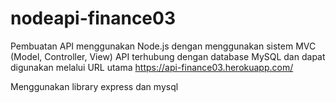 # nodeapi-finance03
Pembuatan API menggunakan Node.js dengan menggunakan sistem MVC (Model, Controller, View)
API terhubung dengan database MySQL dan dapat digunakan melalui URL utama https://api-finance03.herokuapp.com/

Menggunakan library express dan mysql
